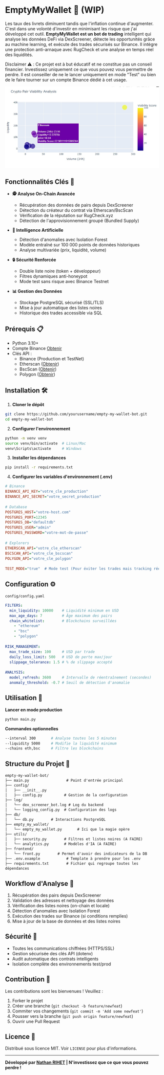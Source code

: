 
# EmptyMyWallet 💸 (WIP)

Les taux des livrets diminuent tandis que l'inflation continue d'augmenter. C'est dans une volonté d'investir en minimisant les risque que j'ai développé cet outil. **EmptyMyWallet est un bot de trading** intelligent qui analyse les données DeFi via DexScreener, détecte les opportunités grâce au machine learning, et exécute des trades sécurisés sur Binance. Il intègre une protection anti-arnaque avec RugCheck et une analyse en temps réel des liquidités.

Disclaimer ⚠️ : Ce projet est à but éducatif et ne constitue pas un conseil financier. Investissez uniquement ce que vous pouvez vous permettre de perdre. Il est conseiller de ne le lancer uniquement en mode "Test" ou bien de le faire tourner sur un compte Binance dédié à cet usage.

![Architecture du bot](frontend/crypto-bot.jpg)

## Fonctionnalités Clés 🚀

- **🕵️ Analyse On-Chain Avancée**
  - Récupération des données de pairs depuis DexScreener
  - Détection du créateur du contrat via Etherscan/BscScan
  - Vérification de la réputation sur RugCheck.xyz
  - Détection de l'approvisionnement groupé (Bundled Supply)

- **🤖 Intelligence Artificielle**
  - Détection d'anomalies avec Isolation Forest
  - Modèle entraîné sur 100 000 points de données historiques
  - Analyse multivariée (prix, liquidité, volume)

- **🔒 Sécurité Renforcée**
  - Double liste noire (token + développeur)
  - Filtres dynamiques anti-honeypot
  - Mode test sans risque avec Binance Testnet

- **📊 Gestion des Données**
  - Stockage PostgreSQL sécurisé (SSL/TLS)
  - Mise à jour automatique des listes noires
  - Historique des trades accessible via SQL

## Prérequis 📋

- Python 3.10+
- Compte Binance [Obtenir](https://www.binance.com/)
- Clés API :
  - Binance (Production et TestNet)
  - Etherscan ([Obtenir](https://etherscan.io/apis))
  - BscScan ([Obtenir](https://bscscan.com/apis))
  - Polygon ([Obtenir](https://polygonscan.com/apis))

## Installation 🛠️

1. **Cloner le dépôt**
```bash
git clone https://github.com/yourusername/empty-my-wallet-bot.git
cd empty-my-wallet-bot
```

2. **Configurer l'environnement**
```bash
python -m venv venv
source venv/bin/activate  # Linux/Mac
venv\Scripts\activate     # Windows
```

3. **Installer les dépendances**
```bash
pip install -r requirements.txt
```

4. **Configurer les variables d'environnement (.env)**
```ini
# Binance
BINANCE_API_KEY="votre_cle_production"
BINANCE_API_SECRET="votre_secret_production"

# Database
POSTGRES_HOST="votre-host.com"
POSTGRES_PORT=12345
POSTGRES_DB="defaultdb"
POSTGRES_USER="admin"
POSTGRES_PASSWORD="votre-mot-de-passe"

# Explorers
ETHERSCAN_API="votre_cle_etherscan"
BSCSCAN_API="votre_cle_bscscan"
POLYGON_API="votre_cle_polygon"

TEST_MODE="true"  # Mode test (Pour éviter les trades mais tracking réel)
```

## Configuration ⚙️

`config/config.yaml`
```yaml
FILTERS:
  min_liquidity: 10000    # Liquidité minimum en USD
  max_age_days: 7         # Âge maximum des pairs
  chain_whitelist:        # Blockchains surveillées
    - "ethereum"
    - "bsc"
    - "polygon"

RISK_MANAGEMENT:
  max_trade_size: 100     # USD par trade
  daily_loss_limit: 500   # USD de perte max/jour
  slippage_tolerance: 1.5 # % de slippage accepté

ANALYSIS:
  model_refresh: 3600     # Intervalle de réentraînement (secondes)
  anomaly_threshold: -0.7 # Seuil de détection d'anomalie
```

## Utilisation 🚦

**Lancer en mode production**
```bash
python main.py
```

**Commandes optionnelles**
```bash
--interval 300       # Analyse toutes les 5 minutes
--liquidity 5000     # Modifie la liquidité minimum
--chains eth,bsc     # Filtre les blockchains
```

## Structure du Projet 📂
```
empty-my-wallet-bot/
├── main.py                 # Point d'entrée principal
├── config/
│   ├── __init__.py
│   ├── config.py          # Gestion de la configuration
├── log/
│   └── dex_screener_bot.log # Log du backend
│   └── logging_config.py  # Configuration des logs
├── db/
│   └── db.py        # Interactions PostgreSQL
├── empty_my_wallet/
│   └── empty_my_wallet.py       # Ici que la magie opère
├── utils/
│   ├── security.py        # Filtres et listes noires (A FAIRE)
│   └── analytics.py       # Modèles d'IA (A FAIRE)
├── frontend/
│   └── front.py        # Permet d'avoir des indicateurs de la DB
├── .env.example            # Template à prendre pour les .env
├── requirements.txt        # Fichier qui regroupe toutes les dépendances

```

## Workflow d'Analyse 🔄
1. Récupération des pairs depuis DexScreener
2. Validation des adresses et nettoyage des données
3. Vérification des listes noires (on-chain et locale)
4. Détection d'anomalies avec Isolation Forest
5. Exécution des trades sur Binance (si conditions remplies)
6. Mise à jour de la base de données et des listes noires

## Sécurité 🔐
- Toutes les communications chiffrées (HTTPS/SSL)
- Gestion sécurisée des clés API (dotenv)
- Audit automatique des contrats intelligents
- Isolation complète des environnements test/prod

## Contribution 🤝
Les contributions sont les bienvenues ! Veuillez :
1. Forker le projet
2. Créer une branche (`git checkout -b feature/newfeat`)
3. Commiter vos changements (`git commit -m 'Add some newfeat'`)
4. Pousser vers la branche (`git push origin feature/newfeat`)
5. Ouvrir une Pull Request

## Licence 📄
Distribué sous licence MIT. Voir `LICENSE` pour plus d'informations.

---

**Développé par [Nathan RIHET](https://www.linkedin.com/in/nathan-rihet/) | N'investissez que ce que vous pouvez perdre !**
